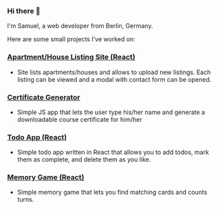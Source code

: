 ### Hi there 👋

I'm Samuel, a web developer from Berlin, Germany.

Here are some small projects I've worked on:

### [Apartment/House Listing Site (React)](https://jocular-biscuit-1f33db.netlify.app/)
- Site lists apartments/houses and allows to upload new listings. Each listing can be viewed and a modal with contact form can be opened.

### [Certificate Generator](https://nimble-crepe-557937.netlify.app/)
- Simple JS app that lets the user type his/her name and generate a downloadable course certificate for him/her

### [Todo App (React)](https://delightful-cocada-b8dc0f.netlify.app/)
- Simple todo app written in React that allows you to add todos, mark them as complete, and delete them as you like.

### [Memory Game (React)](https://resilient-mandazi-4de51d.netlify.app/)
- Simple memory game that lets you find matching cards and counts turns.

<!--
**samschanderl/samschanderl** is a ✨ _special_ ✨ repository because its `README.md` (this file) appears on your GitHub profile.

Here are some ideas to get you started:

🔭 I’m currently working on ...

🌱 I’m currently learning ...

📫 How to reach me: ...

-->
